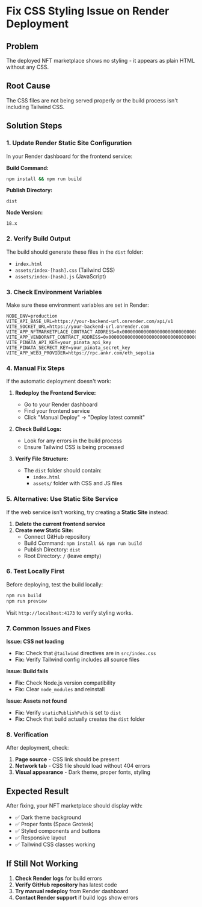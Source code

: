 # Fix CSS Styling Issue on Render Deployment

## Problem
The deployed NFT marketplace shows no styling - it appears as plain HTML without any CSS.

## Root Cause
The CSS files are not being served properly or the build process isn't including Tailwind CSS.

## Solution Steps

### 1. Update Render Static Site Configuration

In your Render dashboard for the frontend service:

**Build Command:**
```bash
npm install && npm run build
```

**Publish Directory:**
```
dist
```

**Node Version:**
```
18.x
```

### 2. Verify Build Output

The build should generate these files in the `dist` folder:
- `index.html`
- `assets/index-[hash].css` (Tailwind CSS)
- `assets/index-[hash].js` (JavaScript)

### 3. Check Environment Variables

Make sure these environment variables are set in Render:

```
NODE_ENV=production
VITE_API_BASE_URL=https://your-backend-url.onrender.com/api/v1
VITE_SOCKET_URL=https://your-backend-url.onrender.com
VITE_APP_NFTMARKETPLACE_CONTRACT_ADDRESS=0x0000000000000000000000000000000000000000
VITE_APP_VENDORNFT_CONTRACT_ADDRESS=0x0000000000000000000000000000000000000000
VITE_PINATA_API_KEY=your_pinata_api_key
VITE_PINATA_SECRECT_KEY=your_pinata_secret_key
VITE_APP_WEB3_PROVIDER=https://rpc.ankr.com/eth_sepolia
```

### 4. Manual Fix Steps

If the automatic deployment doesn't work:

1. **Redeploy the Frontend Service:**
   - Go to your Render dashboard
   - Find your frontend service
   - Click "Manual Deploy" → "Deploy latest commit"

2. **Check Build Logs:**
   - Look for any errors in the build process
   - Ensure Tailwind CSS is being processed

3. **Verify File Structure:**
   - The `dist` folder should contain:
     - `index.html`
     - `assets/` folder with CSS and JS files

### 5. Alternative: Use Static Site Service

If the web service isn't working, try creating a **Static Site** instead:

1. **Delete the current frontend service**
2. **Create new Static Site:**
   - Connect GitHub repository
   - Build Command: `npm install && npm run build`
   - Publish Directory: `dist`
   - Root Directory: `/` (leave empty)

### 6. Test Locally First

Before deploying, test the build locally:

```bash
npm run build
npm run preview
```

Visit `http://localhost:4173` to verify styling works.

### 7. Common Issues and Fixes

**Issue: CSS not loading**
- **Fix:** Check that `@tailwind` directives are in `src/index.css`
- **Fix:** Verify Tailwind config includes all source files

**Issue: Build fails**
- **Fix:** Check Node.js version compatibility
- **Fix:** Clear `node_modules` and reinstall

**Issue: Assets not found**
- **Fix:** Verify `staticPublishPath` is set to `dist`
- **Fix:** Check that build actually creates the `dist` folder

### 8. Verification

After deployment, check:
1. **Page source** - CSS link should be present
2. **Network tab** - CSS file should load without 404 errors
3. **Visual appearance** - Dark theme, proper fonts, styling

## Expected Result

After fixing, your NFT marketplace should display with:
- ✅ Dark theme background
- ✅ Proper fonts (Space Grotesk)
- ✅ Styled components and buttons
- ✅ Responsive layout
- ✅ Tailwind CSS classes working

## If Still Not Working

1. **Check Render logs** for build errors
2. **Verify GitHub repository** has latest code
3. **Try manual redeploy** from Render dashboard
4. **Contact Render support** if build logs show errors

